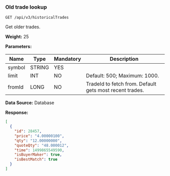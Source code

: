 ### Old trade lookup​

```
GET /api/v3/historicalTrades
```

Get older trades.

**Weight:**
25

**Parameters:**

| Name | Type | Mandatory | Description |
| --- | --- | --- | --- |
| symbol | STRING | YES |  |
| limit | INT | NO | Default: 500; Maximum: 1000. |
| fromId | LONG | NO | TradeId to fetch from. Default gets most recent trades. |

**Data Source:**
Database

**Response:**

```json
[  
  {  
    "id": 28457,  
    "price": "4.00000100",  
    "qty": "12.00000000",  
    "quoteQty": "48.000012",  
    "time": 1499865549590,  
    "isBuyerMaker": true,  
    "isBestMatch": true  
  }  
]
```
